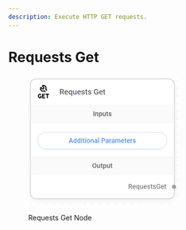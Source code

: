 ```yaml
---
description: Execute HTTP GET requests.
---
```


# Requests Get

<figure><img src="../../../.gitbook/assets/image (6).png" alt="" width="303"><figcaption><p>Requests Get Node</p></figcaption></figure>
